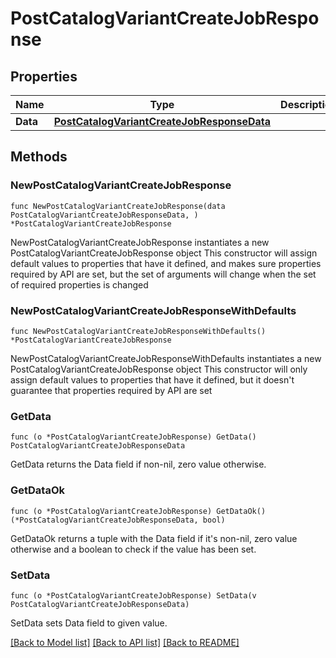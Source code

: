 # PostCatalogVariantCreateJobResponse

## Properties

Name | Type | Description | Notes
------------ | ------------- | ------------- | -------------
**Data** | [**PostCatalogVariantCreateJobResponseData**](PostCatalogVariantCreateJobResponseData.md) |  | 

## Methods

### NewPostCatalogVariantCreateJobResponse

`func NewPostCatalogVariantCreateJobResponse(data PostCatalogVariantCreateJobResponseData, ) *PostCatalogVariantCreateJobResponse`

NewPostCatalogVariantCreateJobResponse instantiates a new PostCatalogVariantCreateJobResponse object
This constructor will assign default values to properties that have it defined,
and makes sure properties required by API are set, but the set of arguments
will change when the set of required properties is changed

### NewPostCatalogVariantCreateJobResponseWithDefaults

`func NewPostCatalogVariantCreateJobResponseWithDefaults() *PostCatalogVariantCreateJobResponse`

NewPostCatalogVariantCreateJobResponseWithDefaults instantiates a new PostCatalogVariantCreateJobResponse object
This constructor will only assign default values to properties that have it defined,
but it doesn't guarantee that properties required by API are set

### GetData

`func (o *PostCatalogVariantCreateJobResponse) GetData() PostCatalogVariantCreateJobResponseData`

GetData returns the Data field if non-nil, zero value otherwise.

### GetDataOk

`func (o *PostCatalogVariantCreateJobResponse) GetDataOk() (*PostCatalogVariantCreateJobResponseData, bool)`

GetDataOk returns a tuple with the Data field if it's non-nil, zero value otherwise
and a boolean to check if the value has been set.

### SetData

`func (o *PostCatalogVariantCreateJobResponse) SetData(v PostCatalogVariantCreateJobResponseData)`

SetData sets Data field to given value.



[[Back to Model list]](../README.md#documentation-for-models) [[Back to API list]](../README.md#documentation-for-api-endpoints) [[Back to README]](../README.md)


